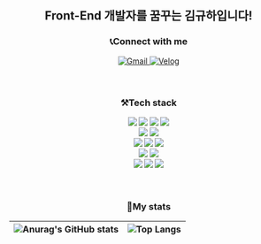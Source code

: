 <h2 align='center'>Front-End 개발자를 꿈꾸는 김규하입니다!</h2

<br/>
<h3 align='center'>
   <b>📞Connect with me</b>
</h3>
<div align='center'>
    <a href="mailto:kimgyuha25@gmail.com">
		<img alt="Gmail" src="https://img.shields.io/badge/kimgyuha25@gmail.com-EA4335.svg?&style=flate&logo=Gmail&logoColor=white" />
	</a>
	<a href="https://velog.io/@kimgyuha">
		<img alt="Velog" src="https://img.shields.io/badge/kimgyuha-20C997.svg?&style=flat&logo=Velog&logoColor=white"/>
	</a>
</div>

<br/>
<br/>

<h3 align='center'>
    <b>⚒️Tech stack<b/>
</h3>
<div align='center'>
    <img src="https://img.shields.io/badge/HTML5-E34F26?style=flat&logo=HTML5&logoColor=white"/>
	<img src="https://img.shields.io/badge/CSS3-1572B6?styleflat&logo=Css3&logoColor=white"/>
	<img src="https://img.shields.io/badge/JavaScript-F7DF1E?style=flat&logo=JavaScript&logoColor=white"/>
	<img src="https://img.shields.io/badge/TypeScript-3178C6?style=flat&logo=TypeScript&logoColor=white"/>
</div>
<div align='center'>
	<img src="https://img.shields.io/badge/React-61DAFB?style=flate&logo=React&logoColor=white"/>
	<img src="https://img.shields.io/badge/Next.js-000000?style=flat&logo=Next.js&logoColor=white"/>
</div>
<div align='center'>
	<img src="https://img.shields.io/badge/Node.js-339933?style=flat&logo=Node.js&logoColor=white"/>
	<img src="https://img.shields.io/badge/Express.js-404D59?style=flat&logo=Express&logoColor=white"/>
	<img src="https://img.shields.io/badge/MySQL-20516F?style=flat&logo=mysql&logoColor=white"/>
</div>
<div align='center'>
	<img src="https://img.shields.io/badge/C-A8B9CC.svg?style=flat&logo=C&logoColor=white">
	<img src="https://img.shields.io/badge/Python-3776AB?style=flat&logo=Python&logoColor=white">
</div>
<div align='center'>
	<img src="https://img.shields.io/badge/Visual%20Studio-5C2D91.svg?style=flat&logo=visual-studio&logoColor=white"/>
	<img src="https://img.shields.io/badge/VS%20Studio%20Code-007ACC.svg?style=flat&logo=visual-studio-code&logoColor=white"/>
	<img src="https://img.shields.io/badge/PyCharm-000000.svg?style=flat&logo=pycharm&logoColor=white"/>
</div>

<br/>
<br/>

<h3 align='center'>
   <b>🎢My stats</b>
</h3>
<div align='center'>


|![Anurag's GitHub stats](https://github-readme-stats.vercel.app/api?username=applely25&show_icons=true&theme=vue)|![Top Langs](https://github-readme-stats.vercel.app/api/top-langs/?username=applely25&layout=compact&theme=vue)|
|---|---|

</div>
